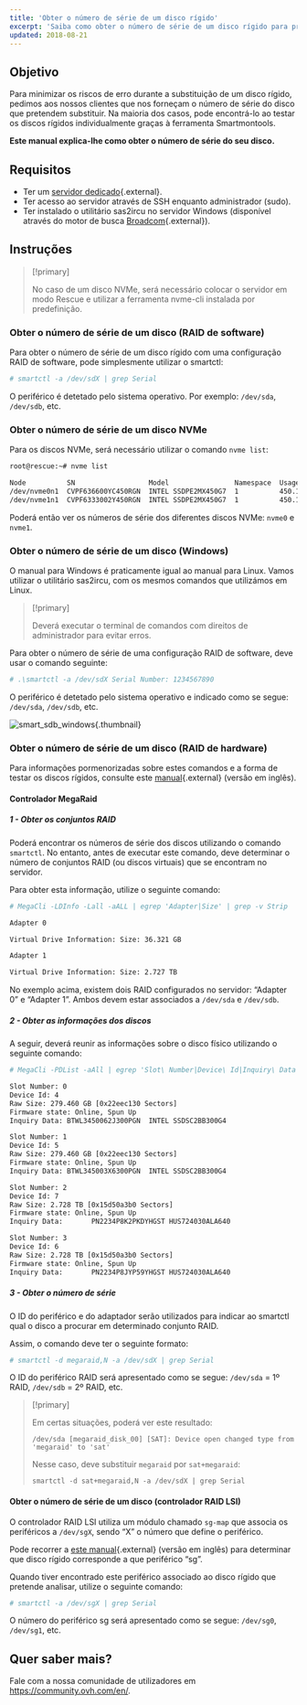 ```yaml
---
title: 'Obter o número de série de um disco rígido'
excerpt: 'Saiba como obter o número de série de um disco rígido para proceder à sua substituição'
updated: 2018-08-21
---
```


## Objetivo

Para minimizar os riscos de erro durante a substituição de um disco rígido, pedimos aos nossos clientes que nos forneçam o número de série do disco que pretendem substituir. Na maioria dos casos, pode encontrá-lo ao testar os discos rígidos individualmente graças à ferramenta Smartmontools.

**Este manual explica-lhe como obter o número de série do seu disco.**

## Requisitos

- Ter um [servidor dedicado](https://www.ovh.pt/servidores_dedicados/){.external}.
- Ter acesso ao servidor através de SSH enquanto administrador (sudo).
- Ter instalado o utilitário sas2ircu no servidor Windows (disponível através do motor de busca [Broadcom](https://www.broadcom.com/support/download-search/?dk=sas2ircu){.external}).

## Instruções

> [!primary]
>
> No caso de um disco NVMe, será necessário colocar o servidor em modo Rescue e utilizar a ferramenta nvme-cli instalada por predefinição.
> 

### Obter o número de série de um disco (RAID de software)

Para obter o número de série de um disco rígido com uma configuração RAID de software, pode simplesmente utilizar o smartctl:

```sh
# smartctl -a /dev/sdX | grep Serial
```

O periférico é detetado pelo sistema operativo. Por exemplo: `/dev/sda`, `/dev/sdb`, etc.

### Obter o número de série de um disco NVMe

Para os discos NVMe, será necessário utilizar o comando `nvme list`:

```sh
root@rescue:~# nvme list

Node          SN                  Model                Namespace  Usage                      Format   FW Rev
/dev/nvme0n1  CVPF636600YC450RGN  INTEL SSDPE2MX450G7  1          450.10 GB / 450.10 GB 512  B + 0 B  MDV10253
/dev/nvme1n1  CVPF6333002Y450RGN  INTEL SSDPE2MX450G7  1          450.10 GB / 450.10 GB 512  B + 0 B  MDV10253
```

Poderá então ver os números de série dos diferentes discos NVMe: `nvme0` e `nvme1`.

### Obter o número de série de um disco (Windows)

O manual para Windows é praticamente igual ao manual para Linux. Vamos utilizar o utilitário sas2ircu, com os mesmos comandos que utilizámos em Linux.

> [!primary]
>
> Deverá executar o terminal de comandos com direitos de administrador para evitar erros.
> 

Para obter o número de série de uma configuração RAID de software, deve usar o comando seguinte:

```sh
# .\smartctl -a /dev/sdX Serial Number: 1234567890
```

O periférico é detetado pelo sistema operativo e indicado como se segue: `/dev/sda`, `/dev/sdb`, etc.

![smart_sdb_windows](images/smart_sdb_windows.png){.thumbnail}

### Obter o número de série de um disco (RAID de hardware)

Para informações pormenorizadas sobre estes comandos e a forma de testar os discos rígidos, consulte este [manual](/pages/bare_metal_cloud/dedicated_servers/raid_hard){.external} (versão em inglês).

#### Controlador MegaRaid

##### 1 - Obter os conjuntos RAID

Poderá encontrar os números de série dos discos utilizando o comando `smartctl`. No entanto, antes de executar este comando, deve determinar o número de conjuntos RAID (ou discos virtuais) que se encontram no servidor.

Para obter esta informação, utilize o seguinte comando:

```sh
# MegaCli -LDInfo -Lall -aALL | egrep 'Adapter|Size' | grep -v Strip

Adapter 0

Virtual Drive Information: Size: 36.321 GB

Adapter 1

Virtual Drive Information: Size: 2.727 TB
```

No exemplo acima, existem dois RAID configurados no servidor: “Adapter 0” e “Adapter 1”. Ambos devem estar associados a `/dev/sda` e `/dev/sdb`.

##### 2 - Obter as informações dos discos

A seguir, deverá reunir as informações sobre o disco físico utilizando o seguinte comando:

```sh
# MegaCli -PDList -aAll | egrep 'Slot\ Number|Device\ Id|Inquiry\ Data|Raw|Firmware\ state' | sed 's/Slot/\nSlot/g'

Slot Number: 0
Device Id: 4
Raw Size: 279.460 GB [0x22eec130 Sectors]
Firmware state: Online, Spun Up
Inquiry Data: BTWL3450062J300PGN  INTEL SSDSC2BB300G4                     D2010355

Slot Number: 1
Device Id: 5
Raw Size: 279.460 GB [0x22eec130 Sectors] 
Firmware state: Online, Spun Up 
Inquiry Data: BTWL345003X6300PGN  INTEL SSDSC2BB300G4                     D2010355

Slot Number: 2
Device Id: 7
Raw Size: 2.728 TB [0x15d50a3b0 Sectors] 
Firmware state: Online, Spun Up 
Inquiry Data:       PN2234P8K2PKDYHGST HUS724030ALA640                    MF8OAA70

Slot Number: 3 
Device Id: 6 
Raw Size: 2.728 TB [0x15d50a3b0 Sectors] 
Firmware state: Online, Spun Up 
Inquiry Data:       PN2234P8JYP59YHGST HUS724030ALA640                    MF8OAA70
```

##### 3 - Obter o número de série

O ID do periférico e do adaptador serão utilizados para indicar ao smartctl qual o disco a procurar em determinado conjunto RAID.

Assim, o comando deve ter o seguinte formato:

```sh
# smartctl -d megaraid,N -a /dev/sdX | grep Serial
```

O ID do periférico RAID será apresentado como se segue: `/dev/sda` = 1º RAID, `/dev/sdb` = 2º RAID, etc.

> [!primary]
>
> Em certas situações, poderá ver este resultado:
> 
> ```
> /dev/sda [megaraid_disk_00] [SAT]: Device open changed type from 'megaraid' to 'sat'
> ```
> 
> Nesse caso, deve substituir `megaraid` por `sat+megaraid`:
>
> ```
> smartctl -d sat+megaraid,N -a /dev/sdX | grep Serial
> ```
>

#### Obter o número de série de um disco (controlador RAID LSI)

O controlador RAID LSI utiliza um módulo chamado `sg-map` que associa os periféricos a `/dev/sgX`, sendo “X” o número que define o periférico.

Pode recorrer a [este manual](/pages/bare_metal_cloud/dedicated_servers/raid_hard){.external} (versão em inglês) para determinar que disco rígido corresponde a que periférico “sg”.

Quando tiver encontrado este periférico associado ao disco rígido que pretende analisar, utilize o seguinte comando:

```sh
# smartctl -a /dev/sgX | grep Serial
```

O número do periférico sg será apresentado como se segue: `/dev/sg0`, `/dev/sg1`, etc.

## Quer saber mais?

Fale com a nossa comunidade de utilizadores em <https://community.ovh.com/en/>.